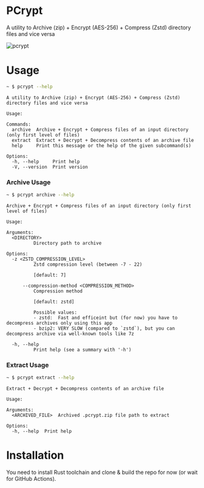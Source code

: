 # PCrypt
A utility to Archive (zip) + Encrypt (AES-256) + Compress (Zstd) directory files and vice versa

![pcrypt](https://github.com/user-attachments/assets/140c4ba1-bc08-41f9-8ea2-ee0f9adfbf70)


# Usage
```sh
~ $ pcrypt --help
```
```text
A utility to Archive (zip) + Encrypt (AES-256) + Compress (Zstd) directory files and vice versa

Usage: 

Commands:
  archive  Archive + Encrypt + Compress files of an input directory (only first level of files)
  extract  Extract + Decrypt + Decompress contents of an archive file
  help     Print this message or the help of the given subcommand(s)

Options:
  -h, --help     Print help
  -V, --version  Print version
```

### Archive Usage
```sh
~ $ pcrypt archive --help 
```
```text
Archive + Encrypt + Compress files of an input directory (only first level of files)

Usage: 

Arguments:
  <DIRECTORY>
          Directory path to archive

Options:
  -z <ZSTD_COMPRESSION_LEVEL>
          Zstd compression level (between -7 - 22)
          
          [default: 7]

      --compression-method <COMPRESSION_METHOD>
          Compression method
          
          [default: zstd]

          Possible values:
          - zstd:  Fast and efficeint but (for now) you have to decompress archives only using this app
          - bzip2: VERY SLOW (compared to `zstd`), but you can decompress archive via well-known tools like 7z

  -h, --help
          Print help (see a summary with '-h')
```

### Extract Usage
```sh
~ $ pcrypt extract --help
```
```text
Extract + Decrypt + Decompress contents of an archive file

Usage: 

Arguments:
  <ARCHIVED_FILE>  Archived .pcrypt.zip file path to extract

Options:
  -h, --help  Print help
```


# Installation
You need to install Rust toolchain and clone & build the repo for now (or wait for GitHub Actions).